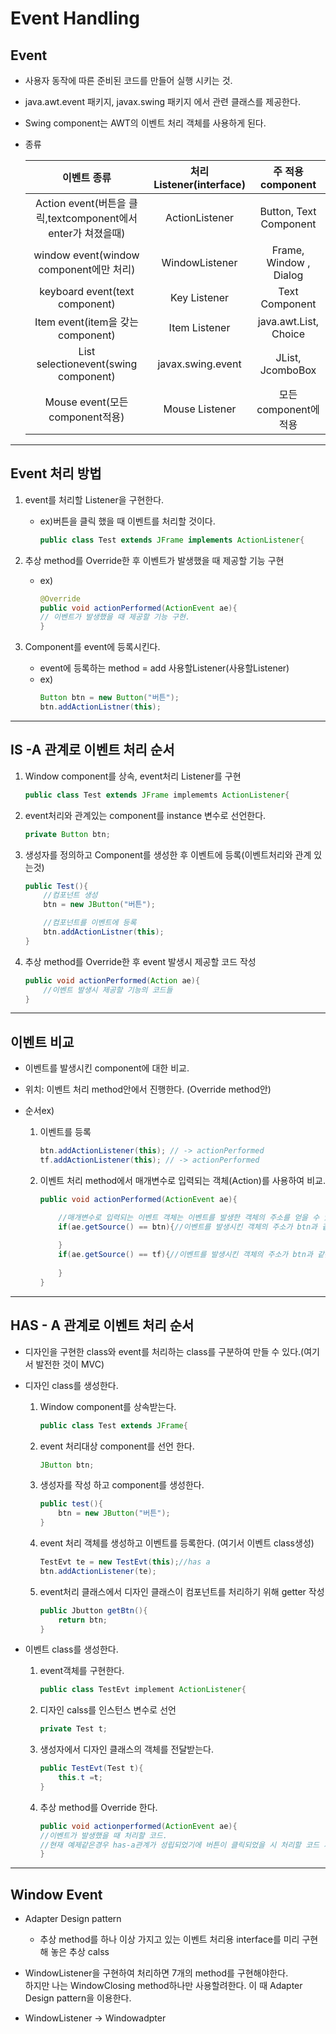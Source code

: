 Event Handling
===

## Event

* 사용자 동작에 따른 준비된 코드를 만들어 실행 시키는 것.

* java.awt.event 패키지, javax.swing 패키지 에서 관련 클래스를 제공한다.

* Swing component는 AWT의 이벤트 처리 객체를 사용하게 된다.

* 종류

    이벤트 종류 | 처리 Listener(interface) | 주 적용component |
    :---: | :---: | :---:
    Action event(버튼을 클릭,textcomponent에서 enter가 쳐졌을때) | ActionListener | Button, Text Component
    window event(window component에만 처리) | WindowListener | Frame, Window , Dialog
    keyboard event(text component) | Key Listener | Text Component
    Item event(item을 갖는 component) | Item Listener | java.awt.List, Choice
    List selectionevent(swing component) | javax.swing.event | JList, JcomboBox
    Mouse event(모든 component적용) | Mouse Listener | 모든 component에 적용
---

## Event 처리 방법

1. event를 처리할 Listener을 구현한다.

    * ex)버튼을 클릭 했을 때 이벤트를 처리할 것이다.
        
        ```java
        public class Test extends JFrame implements ActionListener{
        ```

2. 추상 method를 Override한 후 이벤트가 발생했을 때 제공할 기능 구현

    * ex)

        ```java
        @Override
        public void actionPerformed(ActionEvent ae){
        // 이벤트가 발생했을 때 제공할 기능 구현.
        }
        ```

3. Component를 event에 등록시킨다.

    * event에 등록하는 method = add 사용할Listener(사용할Listener)
    * ex)
        ```java
        Button btn = new Button("버튼");
        btn.addActionListner(this);
    
---

## IS -A 관계로 이벤트 처리 순서

1. Window component를 상속, event처리 Listener를 구현
    
    ```java
    public class Test extends JFrame implememts ActionListener{

2. event처리와 관계있는 component를 instance 변수로 선언한다.

    ```java
    private Button btn;
    ```
3. 생성자를 정의하고 Component를 생성한 후 이벤트에 등록(이벤트처리와 관계 있는것)

    ```java
    public Test(){
        //컴포넌트 생성
        btn = new JButton("버튼");

        //컴포넌트를 이벤트에 등록
        btn.addActionListner(this);
    }
    ```
4. 추상 method를 Override한 후 event 발생시 제공할 코드 작성

    ```java
    public void actionPerformed(Action ae){
        //이벤트 발생시 제공할 기능의 코드들
    }
    ```
---

## 이벤트 비교

* 이벤트를 발생시킨 component에 대한 비교.

* 위치: 이벤트 처리 method안에서 진행한다. (Override method안)

* 순서ex)

    1. 이벤트를 등록

        ```java
        btn.addActionListener(this); // -> actionPerformed
        tf.addActionListener(this); // -> actionPerformed

    2. 이벤트 처리 method에서 매개변수로 입력되는 객체(Action)를 사용하여 비교.

        ```java
        public void actionPerformed(ActionEvent ae){

            //매개변수로 입력되는 이벤트 객체는 이벤트를 발생한 객체의 주소를 얻을 수 있다.
            if(ae.getSource() == btn){//이벤트를 발생시킨 객체의 주소가 btn과 같은지 비교
                
            }
            if(ae.getSource() == tf){//이벤트를 발생시킨 객체의 주소가 btn과 같은지 비교
            
            }
        }
        ```

---

## HAS - A 관계로 이벤트 처리 순서

* 디자인을 구현한 class와 event를 처리하는 class를 구분하여 만들 수 있다.(여기서 발전한 것이 MVC)

* 디자인 class를 생성한다.

    1. Window component를 상속받는다.
        ```java
        public class Test extends JFrame{
        ```
    
    2. event 처리대상 component를 선언 한다.
        ```java
        JButton btn;
        ```
    
    3. 생성자를 작성 하고 component를 생성한다.
        ```java
        public test(){
            btn = new JButton("버튼");
        }
        ```

    4. event 처리 객체를 생성하고 이벤트를 등록한다. (여기서 이벤트 class생성)
        ```java
        TestEvt te = new TestEvt(this);//has a
        btn.addActionListener(te);
        ```

    5. event처리 클래스에서 디자인 클래스이 컴포넌트를 처리하기 위해 getter 작성
        ```java
        public Jbutton getBtn(){
            return btn;
        }
        ```



* 이벤트 class를 생성한다.
    
    1. event객체를 구현한다.
        ```java
        public class TestEvt implement ActionListener{
        ```

    2. 디자인 calss를 인스턴스 변수로 선언
        ```java
        private Test t;
        ```

    3. 생성자에서 디자인 클래스의 객체를 전달받는다.
        ```java
        public TestEvt(Test t){
            this.t =t;
        }
        ```

    4. 추상 method를 Override 한다.
        ```java
        public void actionperformed(ActionEvent ae){
        //이벤트가 발생했을 때 처리할 코드.
        //현재 예제같은경우 has-a관계가 성립되었기에 버튼이 클릭되었을 시 처리할 코드 제공
        }
        ```

---

## Window Event

* Adapter Design pattern

    * 추상 method를 하나 이상 가지고 있는 이벤트 처리용 interface를 미리 구현해 놓은 추상 calss

* WindowListener을 구현하여 처리하면 7개의 method를 구현해야한다. <br>
하지만 나는 WindowClosing method하나만 사용할려한다. 이 때 Adapter Design pattern을 이용한다.

* WindowListener -> Windowadpter